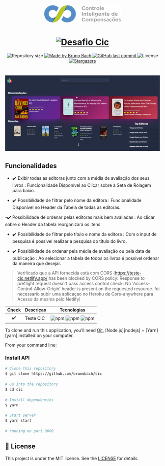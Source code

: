 <h1 align="center">
    <img alt="Desafio CIC" title="Desafio CIC" src=".github/cic-logo.png" width="250px" />
</h1>
<h1 align="center">
    <a href="https://teste-cic.netlify.app/">
    <img alt="Desafio Cic" title="Demo" src="https://api.netlify.com/api/v1/badges/705d1f5f-b560-47c6-887a-5230713cf937/deploy-status" />
    </a>
  </a>
</h1>
<p align="center">	
  <img alt="Repository size" src="https://img.shields.io/github/repo-size/brunobach/cic">
	
  <a href="https://www.linkedin.com/in/bruno-bach/">
    <img alt="Made by Bruno Bach" src="https://img.shields.io/badge/made%20by-brunobach-%2304D361">
  </a>
  
  <a href="https://github.com/brunobach/cic/commits/master">
    <img alt="GitHub last commit" src="https://img.shields.io/github/last-commit/brunobach/cic">
  </a>

  <img alt="License" src="https://img.shields.io/badge/license-MIT-brightgreen">
   <a href="https://github.com/brunobach/cic/stargazers">
    <img alt="Stargazers" src="https://img.shields.io/github/stars/brunobach/cic?style=social">
  </a>
</p>

<h1 align="center">
    <img alt="Desafio CIC" title="Desafio CIC" src=".github/cic.png" />
</h1>

## Funcionalidades
- :heavy_check_mark: Exibir todas as editoras junto com a média de avaliação dos seus livros : Funcionalidade Disponível ao Clicar sobre a Seta de Rolagem para baixo.

- :heavy_check_mark: Possibilidade de filtrar pelo nome da editora : Funcionalidade Disponível no Header da Tabela de todas as editoras.

-:heavy_check_mark: Possibilidade de ordenar pelas editoras mais bem avaliadas : Ao clicar sobre o Header da tabela reorganizará os itens.

- :heavy_check_mark: Possibilidade de filtrar pelo título e nome da editora : Com o input de pesquisa é possivel realizar a pesquisa do título do livro.

- :heavy_check_mark: Possibilidade de ordenar pela média de avaliação ou pela data de
publicação : Ao selecionar a tabela de todos os livros é possível ordenar da maneira que desejar.


> Verificado que a API fornecida está com CORS (https://teste-cic.netlify.app/ has been blocked by CORS policy: Response to preflight request doesn't pass access control check: No 'Access-Control-Allow-Origin' header is present on the requested resource. foi necessario subir uma aplicaçao no Heroku de Cors-anywhere para Acesso da mesma pelo Netlify)


| Check | Descriçao | Tecnologias |
|:---:|---------|:-----------:|
| :heavy_check_mark: |Teste CIC| ![npm](https://img.shields.io/npm/v/react?color=green&label=React&logo=react)  ![npm](https://img.shields.io/npm/v/typescript?color=blue&label=Typescript&logo=typescript&logoColor=blue) ![npm](https://img.shields.io/npm/v/styled-components?color=purple&label=styled-components&logo=styled-components&logoColor=purple)  |


To clone and run this application, you'll need [Git](https://git-scm.com), [Node.js][nodejs] + [Yarn][yarn] installed on your computer.

From your command line:

### Install API 

```bash
# Clone this repository
$ git clone https://github.com/brunobach/cic

# Go into the repository
$ cd cic

# Install dependencies
$ yarn

# Start server
$ yarn start

# running on port 3000
```



## :memo: License

This project is under the MIT license. See the [LICENSE](https://github.com/brunobach/ecoleta/blob/master/LICENSE) for details.
